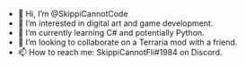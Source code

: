 - 👋 Hi, I’m @SkippiCannotCode
- 👀 I’m interested in digital art and game development.
- 🌱 I’m currently learning C# and potentially Python.
- 💞️ I’m looking to collaborate on a Terraria mod with a friend.
- 📫 How to reach me: SkippiCannotFli#1984 on Discord.

<!---
My name is Skippi. I'm an aspiring developer working towards making great things either through art or code! Also an antlion.
--->
